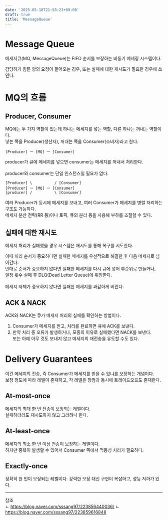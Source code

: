 ```yaml
---
date: '2025-05-18T21:58:23+09:00'
draft: true
title: 'MessageQueue'
---
```


# Message Queue
메세지큐(MQ, MessageQueue)는 FIFO 순서를 보장하는 비동기 메세징 시스템이다.

감당하기 힘든 양의 요청이 들어오는 경우, 또는 실패에 대한 재시도가 필요한 경우에 쓰인다.

# MQ의 흐름
## Producer, Consumer
MQ에는 두 가지 역할이 있는데 하나는 메세지를 넣는 역할, 다른 하나는 꺼내는 역할이다.\
넣는 쪽을 Producer(생산자), 꺼내는 쪽을 Consumer(소비자)라고 한다.
```
[Producer] ㅡ [MQ] ㅡ [Consumer]
```
producer가 큐에 메세지를 넣으면 consumer는 메세지를 꺼내서 처리한다.\
\
producer와 consumer는 단일 인스턴스일 필요가 없다.
```
[Producer] \          / [Consumer]
[Producer] ㅡ [MQ] ㅡ [Consumer]
[producer] /          \ [Consumer]
```
여러 Producer가 동시에 메세지를 보내고, 여러 Consumer가 메세지를 병렬 처리하는 구조도 가능하다.\
메세지 분산 전략(RR 등)이나 토픽, 큐의 분리 등을 사용해 부하를 조절할 수 있다.

## 실패에 대한 재시도
메세지 처리가 실패했을 경우 시스템은 재시도를 통해 복구를 시도한다.

이때 처리 순서가 중요하다면 실패한 메세지를 우선적으로 해결한 후 다음 메세지로 넘어간다.\
반대로 순서가 중요하지 않다면 실패한 메세지를 다시 큐에 넣어 후순위로 만들거나,\
일정 횟수 실패 후 DLQ(Dead Letter Queue)에 위임한다.\
\
메세지 자체가 중요하지 않다면 실패한 메세지를 과감하게 버린다.

## ACK & NACK
ACK와 NACK는 큐가 메세지 처리의 실패를 확인하는 방법이다.
1. Consumer가 메세지를 받고, 처리를 완료하면 큐에 ACK를 보낸다.
2. 만약 처리 중 오류가 발생하거나, 모종의 이유로 실패했다면 NACK를 보낸다.\
   또는 아예 아무 것도 보내지 않고 메세지의 재전송을 유도할 수도 있다.

# Delivery Guarantees
이건 메세지의 전송, 즉 Consumer가 메세지를 받을 수 있냐를 보장하는 개념이다.\
보장 정도에 따라 레벨이 존재하고, 각 레벨은 장점과 동시에 트레이드오프도 존재한다.

## At-most-once
메세지의 최대 한 번 전송이 보장되는 레벨이다.\
실패하더라도 재시도하지 않고 그러려니 한다.

## At-least-once
메세지의 최소 한 번 이상 전송이 보장하는 레벨이다.\
하지만 중복이 발생할 수 있어서 Consumer 쪽에서 멱등성 처리가 필요하다.

## Exactly-once
정확히 한 번이 보장되는 레벨이다.
강력한 보장 대신 구현이 복잡하고, 성능 저하가 있다.

---

참조\
ㄴ https://blog.naver.com/sssang97/223856440036\
ㄴ https://blog.naver.com/sssang97/223859616848